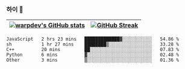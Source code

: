 
### 하이 👋
[![warpdev's GitHub stats](https://github-readme-stats.vercel.app/api?username=warpdev&show_icons=true&theme=vue-dark)](#) |[![GitHub Streak](https://github-readme-streak-stats.herokuapp.com/?user=warpdev&theme=dark)](#)
--- | --- |
<!--START_SECTION:waka-->
```text
JavaScript   2 hrs 23 mins   █████████████▓░░░░░░░░░░░   54.86 % 
sh           1 hr 27 mins    ████████▒░░░░░░░░░░░░░░░░   33.28 % 
C++          20 mins         ██░░░░░░░░░░░░░░░░░░░░░░░   07.83 % 
Python       6 mins          ▓░░░░░░░░░░░░░░░░░░░░░░░░   02.48 % 
Other        3 mins          ▒░░░░░░░░░░░░░░░░░░░░░░░░   01.36 % 
```
<!--END_SECTION:waka-->

<!--
**warpdev/warpdev** is a ✨ _special_ ✨ repository because its `README.md` (this file) appears on your GitHub profile.

Here are some ideas to get you started:

- 🔭 I’m currently working on ...
- 🌱 I’m currently learning ...
- 👯 I’m looking to collaborate on ...
- 🤔 I’m looking for help with ...
- 💬 Ask me about ...
- 📫 How to reach me: ...
- 😄 Pronouns: ...
- ⚡ Fun fact: ...
-->
